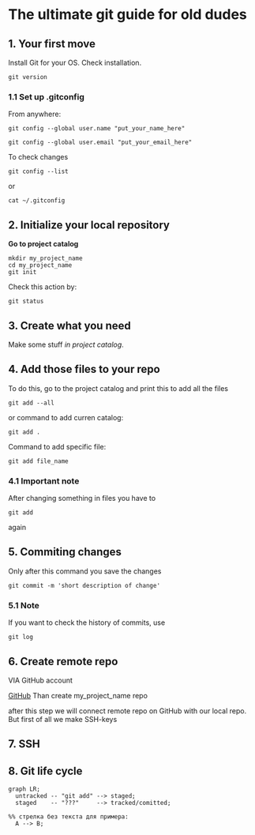 # The ultimate git guide for old dudes

## 1. Your first move
Install Git for your OS.
Check installation.

```
git version
```

### 1.1 Set up .gitconfig
From anywhere:

```
git config --global user.name "put_your_name_here"
```

```
git config --global user.email "put_your_email_here"
```

To check changes

```
git config --list
```

or

```
cat ~/.gitconfig 
```

## 2. Initialize your local repository
**Go to project catalog**

```
mkdir my_project_name
cd my_project_name
git init
``` 

Check this action by:

```
git status
```
 
## 3. Create what you need
Make some stuff _in project catalog_.

## 4. Add those files to your repo
To do this, go to the project catalog and 
print this
to add all the files

```
git add --all
``` 

or command to add curren catalog:

```
git add .
``` 

Command to add specific file:

```
git add file_name
```
 
### 4.1 Important note
After changing something in files you have to 

```
git add
```
 
again

## 5. Commiting changes 
Only after this command you save the changes 

```
git commit -m 'short description of change'
```

### 5.1 Note
If you want to check the history of commits, use

```
git log
```

## 6. Create remote repo
VIA GitHub account

 
[GitHub](https://www.github.com "remote repo")
Than create my_project_name repo


after this step we will connect remote repo on GitHub with our local repo.
But first of all we make SSH-keys

## 7. SSH

## 8. Git life cycle 

```mermaid
graph LR;
  untracked -- "git add" --> staged;
  staged    -- "???"     --> tracked/comitted;

%% стрелка без текста для примера: 
  A --> B;
```

